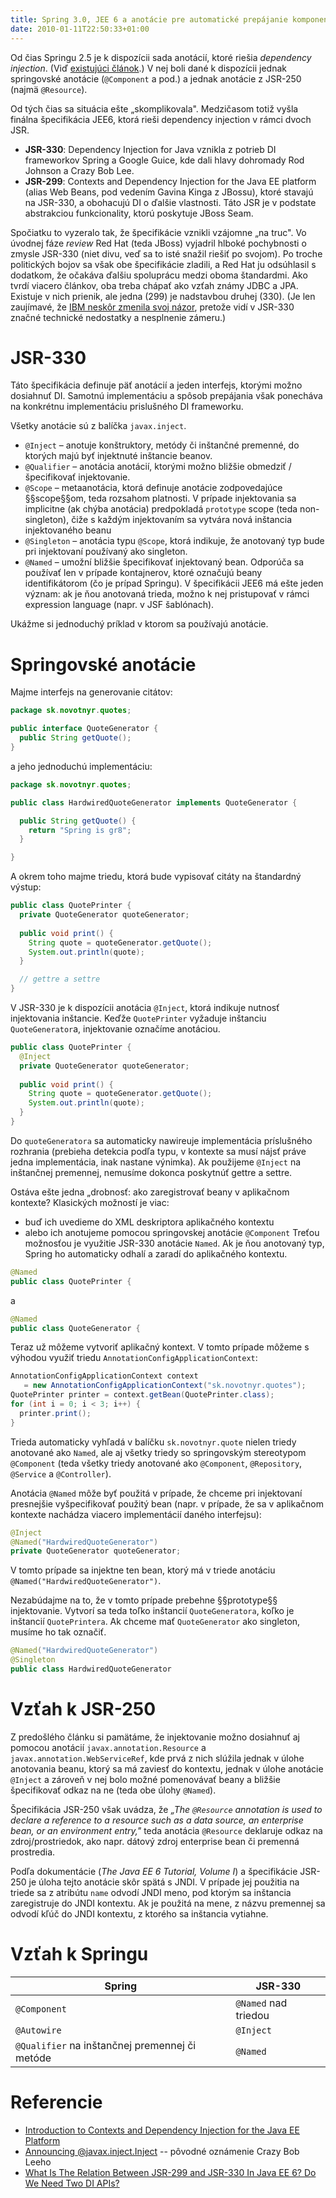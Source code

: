 ```yaml
---
title: Spring 3.0, JEE 6 a anotácie pre automatické prepájanie komponentov 
date: 2010-01-11T22:50:33+01:00
---
```


Od čias Springu 2.5 je k dispozícii sada anotácií, ktoré riešia *dependency injection*. (Viď [existujúci článok](Java/AnotacieVSpring25 ).) V nej boli dané k dispozícii jednak springovské anotácie (`@Component` a pod.) a jednak anotácie z JSR-250 (najmä `@Resource`).

Od tých čias sa situácia ešte „skomplikovala". Medzičasom totiž vyšla finálna špecifikácia JEE6, ktorá rieši dependency injection v rámci dvoch JSR.

* **JSR-330**: Dependency Injection for Java vznikla z potrieb DI frameworkov Spring a Google Guice, kde dali hlavy dohromady Rod Johnson a Crazy Bob Lee.
* **JSR-299**: Contexts and Dependency Injection for the Java EE platform (alias Web Beans, pod vedením Gavina Kinga z JBossu), ktoré stavajú na JSR-330, a obohacujú DI o ďalšie vlastnosti. Táto JSR je v podstate abstrakciou funkcionality, ktorú poskytuje JBoss Seam.

Spočiatku to vyzeralo tak, že špecifikácie vznikli vzájomne „na truc". Vo úvodnej fáze *review* Red Hat (teda JBoss) vyjadril hlboké pochybnosti o zmysle JSR-330 (niet divu, veď sa to isté snažil riešiť po svojom). Po troche politických bojov sa však obe špecifikácie zladili, a Red Hat ju odsúhlasil s dodatkom, že očakáva ďalšiu spoluprácu medzi oboma štandardmi. Ako tvrdí viacero článkov, oba treba chápať ako vzťah známy JDBC a JPA. Existuje v nich prienik, ale jedna (299) je nadstavbou druhej (330). (Je len zaujímavé, že [IBM neskôr zmenila svoj názor](http://jcp.org/en/jsr/results?id=4992 ), pretože vidí v JSR-330 značné technické nedostatky a nesplnenie zámeru.)

# JSR-330
Táto špecifikácia definuje päť anotácií a jeden interfejs, ktorými možno dosiahnuť DI. Samotnú implementáciu a spôsob prepájania však ponecháva na konkrétnu implementáciu prislušného DI frameworku.

Všetky anotácie sú z balíčka `javax.inject`.

* `@Inject` – anotuje konštruktory, metódy či inštančné premenné, do ktorých majú byť injektnuté inštancie beanov.
* `@Qualifier` – anotácia anotácií, ktorými možno bližšie obmedziť / špecifikovať injektovanie. 
* `@Scope` – metaanotácia, ktorá definuje anotácie zodpovedajúce §§scope§§om, teda rozsahom platnosti. V prípade injektovania sa implicitne (ak chýba anotácia) predpokladá `prototype` scope (teda non-singleton), čiže s každým injektovaním sa vytvára nová inštancia injektovaného beanu
* `@Singleton` – anotácia typu `@Scope`, ktorá indikuje, že anotovaný typ bude pri injektovaní používaný ako singleton.
* `@Named` – umožní bližšie špecifikovať injektovaný bean. Odporúča sa používať len v prípade kontajnerov, ktoré označujú beany identifikátorom (čo je prípad Springu). V špecifikácii JEE6 má ešte jeden význam: ak je ňou anotovaná trieda, možno k nej pristupovať v rámci expression language (napr. v JSF šablónach). 

Ukážme si jednoduchý príklad v ktorom sa používajú anotácie.

# Springovské anotácie
Majme interfejs na generovanie citátov:
```java
package sk.novotnyr.quotes;

public interface QuoteGenerator {
  public String getQuote();
}
```
a jeho jednoduchú implementáciu:
```java
package sk.novotnyr.quotes;

public class HardwiredQuoteGenerator implements QuoteGenerator {

  public String getQuote() {
    return "Spring is gr8";
  }

}
```
A okrem toho majme triedu, ktorá bude vypisovať citáty na štandardný výstup:
```java
public class QuotePrinter {
  private QuoteGenerator quoteGenerator;
  
  public void print() {
    String quote = quoteGenerator.getQuote();
    System.out.println(quote);
  }

  // gettre a settre
}
```

V JSR-330 je k dispozícii anotácia `@Inject`, ktorá indikuje nutnosť injektovania inštancie. Keďže `QuotePrinter` vyžaduje inštanciu `QuoteGenerator`a, injektovanie označíme anotáciou.
```java
public class QuotePrinter {
  @Inject
  private QuoteGenerator quoteGenerator;
  
  public void print() {
    String quote = quoteGenerator.getQuote();
    System.out.println(quote);
  }
}
```
Do `quoteGeneratora` sa automaticky nawireuje implementácia príslušného rozhrania (prebieha detekcia podľa typu, v kontexte sa musí nájsť práve jedna implementácia, inak nastane výnimka). Ak použijeme `@Inject` na inštančnej premennej, nemusíme dokonca poskytnúť gettre a settre.

Ostáva ešte jedna „drobnosť: ako zaregistrovať beany v aplikačnom kontexte? Klasických možností je viac:

* buď ich uvedieme do XML deskriptora aplikačného kontextu
* alebo ich anotujeme pomocou springovskej anotácie `@Component`
Treťou možnosťou je využitie JSR-330 anotácie `Named`. Ak je ňou anotovaný typ, Spring ho automaticky odhalí a zaradí do aplikačného kontextu.
```java
@Named
public class QuotePrinter {
```
a
```java
@Named
public class QuoteGenerator {
```

Teraz už môžeme vytvoriť aplikačný kontext. V tomto prípade môžeme s výhodou využiť triedu `AnnotationConfigApplicationContext`:
```java
AnnotationConfigApplicationContext context 
   = new AnnotationConfigApplicationContext("sk.novotnyr.quotes");
QuotePrinter printer = context.getBean(QuotePrinter.class);
for (int i = 0; i < 3; i++) {
  printer.print();
}
```
Trieda automaticky vyhľadá v balíčku `sk.novotnyr.quote` nielen triedy anotované ako `Named`, ale aj všetky triedy so springovským stereotypom `@Component` (teda všetky triedy anotované ako `@Component`, `@Repository`, `@Service` a `@Controller`).

Anotácia `@Named` môže byť použitá v prípade, že chceme pri injektovaní presnejšie vyšpecifikovať použitý bean (napr. v prípade, že sa v aplikačnom kontexte nachádza viacero implementácií daného interfejsu):
```java
@Inject
@Named("HardwiredQuoteGenerator")
private QuoteGenerator quoteGenerator;
```
V tomto prípade sa injektne ten bean, ktorý má v triede anotáciu `@Named("HardwiredQuoteGenerator")`.

Nezabúdajme na to, že v tomto prípade prebehne §§prototype§§ injektovanie. Vytvorí sa teda toľko inštancií `QuoteGeneratora`, koľko je inštancií `QuotePrintera`. Ak chceme mať `QuoteGenerator` ako singleton, musíme ho tak označiť.
```java
@Named("HardwiredQuoteGenerator")
@Singleton
public class HardwiredQuoteGenerator
```

# Vzťah k JSR-250
Z predošlého článku si pamätáme, že injektovanie možno dosiahnuť aj pomocou anotácií `javax.annotation.Resource` a `javax.annotation.WebServiceRef`, kde prvá z nich slúžila jednak v úlohe anotovania beanu, ktorý sa má zaviesť do kontextu, jednak v úlohe anotácie `@Inject` a zároveň v nej bolo možné pomenovávať beany a bližšie špecifikovať odkaz na ne (teda obe úlohy `@Named`).

Špecifikácia JSR-250 však uvádza, že *„The `@Resource` annotation is used to declare a reference to a resource such as a data source, an enterprise bean, or an environment entry,"* teda anotácia `@Resource` deklaruje odkaz na zdroj/prostriedok, ako napr. dátový zdroj enterprise bean či premenná prostredia.

Podľa dokumentácie (*The Java EE 6 Tutorial, Volume I*) a špecifikácie JSR-250 je úloha tejto anotácie skôr spätá s JNDI. V prípade jej použitia na triede sa z atribútu `name` odvodí JNDI meno, pod ktorým sa inštancia zaregistruje do JNDI kontextu. Ak je použitá na mene, z názvu premennej sa odvodí kľúč do JNDI kontextu, z ktorého sa inštancia vytiahne. 

# Vzťah k Springu
| Spring                                         | JSR-330              |
| ---------------------------------------------- | -------------------- |
| `@Component`                                   | `@Named` nad triedou |
| `@Autowire`                                    | `@Inject`            |
| `@Qualifier` na inštančnej premennej či metóde | `@Named`             |

# Referencie

* [Introduction to Contexts and Dependency Injection for the Java EE Platform](http://docs.sun.com/app/docs/doc/820-7627/gjbnr?a=view )
* [Announcing @javax.inject.Inject](http://crazybob.org/2009/05/announcing-javaxinjectinject.html ) -- pôvodné oznámenie Crazy Bob Leeho
* [What Is The Relation Between JSR-299 and JSR-330 In Java EE 6? Do We Need Two DI APIs? ](http://java.dzone.com/articles/what-relation-betwe-there )

